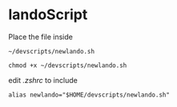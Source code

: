 # landoScript

Place the file inside 

```
~/devscripts/newlando.sh
```

```
chmod +x ~/devscripts/newlando.sh
```

edit *.zshrc* to include

```
alias newlando="$HOME/devscripts/newlando.sh"
```


